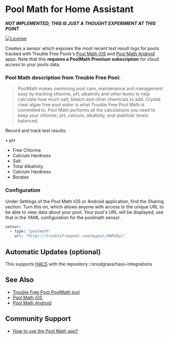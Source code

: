 # Pool Math for Home Assistant

***NOT IMPLEMENTED; THIS IS JUST A THOUGHT EXPERIMENT AT THIS POINT***

[![License](https://img.shields.io/badge/License-Apache%202.0-blue.svg)](https://opensource.org/licenses/Apache-2.0)

Creates a sensor which exposes the most recent test result logs for pools tracked with Trouble Free Pools's [Pool Math iOS](https://apps.apple.com/us/app/pool-math-by-troublefreepool/id1228819359) and [Pool Math Android](https://play.google.com/store/apps/details?id=com.troublefreepool.poolmath&hl=en_US) apps. Note that this **requires a PoolMath Premium subscription** for cloud access to your pools data.

### Pool Math description from Trouble Free Pool:

> PoolMath makes swimming pool care, maintenance and management easy by tracking chlorine, pH, alkalinity and other  levels to help calculate how much salt, bleach and other chemicals to add. 
> Crystal clear algae free pool water is what Trouble Free Pool Math is committed to. Pool Math performs all the calculations you need to keep your chlorine, pH, calcium, alkalinity, and stabilizer levels balanced. 

Record and track test results:

• pH
* Free Chlorine
* Calcium Hardness
* Salt
* Total Alkalinity
* Calcium Hardness
* Borates

### Configuration

Under Settings of the Pool Math iOS or Android application, find the Sharing section.  Turn this on, which allows anyone with access to the unique URL to be able to view data about your pool. Your pool's URL will be displayed, use that in the YAML configuration for the poolmath sensor.

```yaml
sensor:
  - type: "poolmath"
    url: "https://troublefreepool.com/mypool/6WPG8yL"
```

## Automatic Updates (optional)

This supports [HACS](https://github.com/custom-components/hacs) with the repository: rsnodgrass/hass-integrations

## See Also

* [Trouble Free Pool PoolMath tool](https://www.troublefreepool.com/calc.html)
* [Pool Math iOS](https://apps.apple.com/us/app/pool-math-by-troublefreepool/id1228819359) 
* [Pool Math Android](https://play.google.com/store/apps/details?id=com.troublefreepool.poolmath&hl=en_US)

## Community Support

* [How to use the Pool Math app?](https://www.troublefreepool.com/threads/how-to-use-the-pool-math-app.179282/)